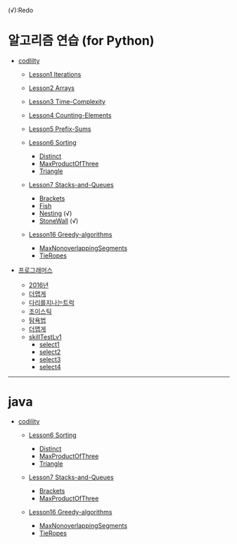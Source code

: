 
(√):Redo

# 알고리즘 연습 (for Python)

* [codlilty](https://github.com/bydkoon/algorithm/tree/master/algorithm/codility)
  - [Lesson1 Iterations](https://github.com/bydkoon/algorithm/tree/master/algorithm/codility/Lesson1-Iterations)
  - [Lesson2 Arrays](https://github.com/bydkoon/algorithm/tree/master/algorithm/codility/Lesson2-Arrays)
  - [Lesson3 Time-Complexity](https://github.com/bydkoon/algorithm/tree/master/algorithm/codility/Lesson3-Time-Complexity)
  - [Lesson4 Counting-Elements](https://github.com/bydkoon/algorithm/tree/master/algorithm/codility/Lesson4-Counting-Elements)
  - [Lesson5 Prefix-Sums](https://github.com/bydkoon/algorithm/tree/master/algorithm/codility/Lesson5-Prefix-Sums)
  - [Lesson6 Sorting](https://github.com/bydkoon/algorithm/tree/master/algorithm/codility/Lesson6-Sorting)
    + [Distinct](https://github.com/bydkoon/algorithm/tree/master/algorithm/codility/Lesson6-Sorting/Distinct/python)
    + [MaxProductOfThree](https://github.com/bydkoon/algorithm/tree/master/algorithm/codility/Lesson6-Sorting/MaxProductOfThree/python)
    + [Triangle](https://github.com/bydkoon/algorithm/tree/master/algorithm/codility/Lesson6-Sorting/Triangle/python)
  - [Lesson7 Stacks-and-Queues](https://github.com/bydkoon/algorithm/tree/master/algorithm/codility/Lesson7-Stacks-and-Queues)
    + [Brackets](https://github.com/bydkoon/algorithm/tree/master/algorithm/codility/Lesson7-Stacks-and-Queues/Brackets/python)
    + [Fish](https://github.com/bydkoon/algorithm/tree/master/algorithm/codility/Lesson7-Stacks-and-Queues/Fish/python)
    + [Nesting](https://github.com/bydkoon/algorithm/tree/master/algorithm/codility/Lesson7-Stacks-and-Queues/Nesting/python) (√)
    + [StoneWall](https://github.com/bydkoon/algorithm/tree/master/algorithm/codility/Lesson7-Stacks-and-Queues/StoneWall/python) (√)
  
  - [Lesson16 Greedy-algorithms](https://github.com/bydkoon/algorithm/tree/master/algorithm/codility/Lesson16-Greedy-algorithms)
    + [MaxNonoverlappingSegments](https://github.com/bydkoon/algorithm/tree/master/algorithm/codility/Lesson16-Greedy-algorithms/MaxNonoverlappingSegments/python)
    + [TieRopes](https://github.com/bydkoon/algorithm/tree/master/algorithm/codility/Lesson16-Greedy-algorithms/TieRopes/python)

* [프로그래머스](https://github.com/bydkoon/algorithm/tree/master/algorithm/프로그래머스) 
  - [2016년](https://github.com/bydkoon/algorithm/tree/master/algorithm/프로그래머스/2016년)
  - [더맵게](https://github.com/bydkoon/algorithm/tree/master/algorithm/프로그래머스/더맵게)
  - [다리를지나는트럭](https://github.com/bydkoon/algorithm/tree/master/algorithm/프로그래머스/스택큐/다리를지나는트럭)
  - [조이스틱](https://github.com/bydkoon/algorithm/tree/master/algorithm/프로그래머스/조이스틱)
  - [탐욕법](https://github.com/bydkoon/algorithm/tree/master/algorithm/프로그래머스/탐욕법(Greedy))
  - [더맵게](https://github.com/bydkoon/algorithm/tree/master/algorithm/프로그래머스/힙/더맵게)
  - [skillTestLv1](https://github.com/bydkoon/algorithm/tree/master/algorithm/프로그래머스/skillTestLv1)
    + [select1](https://github.com/bydkoon/algorithm/tree/master/algorithm/프로그래머스/skillTestLv1/section1)
    + [select2](https://github.com/bydkoon/algorithm/tree/master/algorithm/프로그래머스/skillTestLv1/section2)
    + [select3](https://github.com/bydkoon/algorithm/tree/master/algorithm/프로그래머스/skillTestLv1/section3)
    + [select4](https://github.com/bydkoon/algorithm/tree/master/algorithm/프로그래머스/skillTestLv1/section4)

---

# java
* [codility](https://github.com/bydkoon/algorithm/tree/master/algorithm/프로그래머스) 
  - [Lesson6 Sorting](https://github.com/bydkoon/algorithm/tree/master/algorithm/codility/Lesson6-Sorting)
    + [Distinct](https://github.com/bydkoon/algorithm/tree/master/algorithm/codility/Lesson6-Sorting/Distinct/java)
    + [MaxProductOfThree](https://github.com/bydkoon/algorithm/tree/master/algorithm/codility/Lesson6-Sorting/MaxProductOfThree/java)
    + [Triangle](https://github.com/bydkoon/algorithm/tree/master/algorithm/codility/Lesson6-Sorting/Triangle/java)

  - [Lesson7 Stacks-and-Queues](https://github.com/bydkoon/algorithm/tree/master/algorithm/codility/Lesson7-Stacks-and-Queues)
    + [Brackets](https://github.com/bydkoon/algorithm/tree/master/algorithm/codility/Lesson7-Stacks-and-Queues/Brackets/java)
    + [MaxProductOfThree](https://github.com/bydkoon/algorithm/tree/master/algorithm/codility/Lesson7-Stacks-and-Queues/MaxProductOfThree/java)

  - [Lesson16 Greedy-algorithms](https://github.com/bydkoon/algorithm/tree/master/algorithm/codility/Lesson16-Greedy-algorithms)
    + [MaxNonoverlappingSegments](https://github.com/bydkoon/algorithm/tree/master/algorithm/codility/Lesson16-Greedy-algorithms/MaxNonoverlappingSegments/java)
    + [TieRopes](https://github.com/bydkoon/algorithm/tree/master/algorithm/codility/Lesson16-Greedy-algorithms/TieRopes/java)

